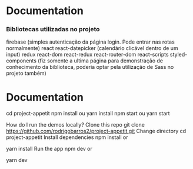 # Documentation

### Bibliotecas utilizadas no projeto
firebase (simples autenticação da página login. Pode entrar nas rotas normalmente)
react 
react-datepicker (calendário clicável dentro de um input)
redux
react-dom
react-redux 
react-router-dom
react-scripts
styled-components (fiz somente a ultima página para demonstração de conhecimento da biblioteca, poderia optar pela utilização de Sass no projeto também)

# Documentation
    
cd project-appetit
 npm install ou yarn install
 npm start ou yarn start

How do I run the demos locally?
Clone this repo
git clone https://github.com/rodrigobarros2/project-appetit.git
Change directory
cd project-appetit
Install dependencies
npm install
or

yarn install
Run the app
npm dev
or

yarn dev